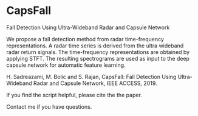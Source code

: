# CapsFall

Fall Detection Using Ultra-Wideband Radar and Capsule Network

We propose a fall detection method from radar time-frequency representations. A radar time series is derived from the ultra wideband radar return signals. The time-frequency representations are obtained by applying STFT. The resulting spectrograms are used as input to the deep capsule network for automatic feature learning.

H. Sadreazami, M. Bolic and S. Rajan, CapsFall: Fall Detection Using Ultra-Wideband Radar and Capsule Network, IEEE ACCESS, 2019.

If you find the script helpful, please cite the the paper.

Contact me if you have questions.
